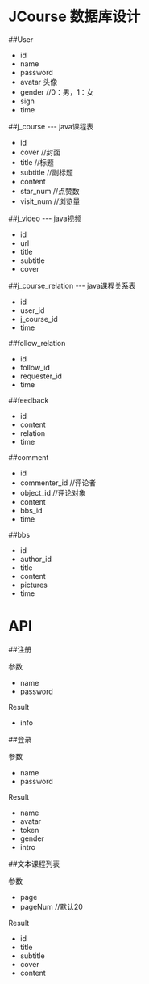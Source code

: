 # JCourse 数据库设计

##User

 - id
 - name
 - password
 - avatar 头像
 - gender  //0：男，1：女
 - sign
 - time

##j_course --- java课程表

 - id
 - cover //封面
 - title  //标题
 - subtitle  //副标题
 - content
 - star_num //点赞数
 - visit_num //浏览量
 
##j_video --- java视频
 
 - id
 - url
 - title
 - subtitle
 - cover

##j_course_relation --- java课程关系表

 - id
 - user_id
 - j_course_id
 - time
 
##follow_relation
 
 - id
 - follow_id
 - requester_id
 - time
 
##feedback
 
 - id 
 - content
 - relation
 - time

##comment

 - id
 - commenter_id  //评论者
 - object_id  //评论对象
 - content
 - bbs_id 
 - time

##bbs

 - id
 - author_id
 - title
 - content
 - pictures
 - time

# API

##注册

参数
 - name
 - password

Result

 - info
 
##登录

参数
 - name
 - password
 
Result

 - name
 - avatar
 - token
 - gender
 - intro
 
##文本课程列表

参数
 - page
 - pageNum //默认20
 
Result

 - id
 - title
 - subtitle
 - cover
 - content